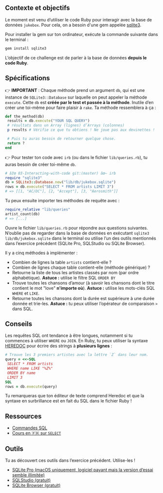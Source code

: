 ## Contexte et objectifs

Le moment est venu d’utiliser le code Ruby pour interagir avec la base
de données `jukebox`. Pour cela, on a besoin d'une gem appelée
[sqlite3](http://rubygems.org/gems/sqlite3).

Pour installer la gem sur ton ordinateur, exécute la commande suivante
dans le terminal :

```bash
gem install sqlite3
```

L’objectif de ce challenge est de parler à la base de données **depuis
le code Ruby**.

## Spécifications

👉 **IMPORTANT** : Chaque méthode prend un argument `db`, qui est une
instance de `SQLite3::Database` sur laquelle on peut appeler la méthode
`execute`. Cette `db` est **créée par le test et passée à la méthode**.
Inutile d’en créer une toi-même pour faire plaisir à `rake`. Ta méthode
ressemblera à ça :

```ruby
def the_method(db)
 results = db.execute("YOUR SQL QUERY")
 # résultats dans un Array (lignes) d’Arrays (colonnes)
 p results # Vérifie ce que tu obtiens ! Ne joue pas aux devinettes !

 # Puis tu auras besoin de retourner quelque chose.
 return ?
end
```

👉 Pour tester ton code avec `irb` (ou dans le fichier
`lib/queries.rb`), tu auras besoin de créer toi-même `db`.

```ruby
# âžœ 03-Interacting-with-code git:(master) âœ— irb
require "sqlite3"
db = SQLite3::Database.new("lib/db/jukebox.sqlite")
rows = db.execute("SELECT * FROM artists LIMIT 3")
# => [[1, "AC/DC"], [2, "Accept"], [3, "Aerosmith"]]
```

Tu peux ensuite importer tes méthodes de requête avec :

```ruby
require_relative "lib/queries"
artist_count(db)
# => [...]
```

Ouvre le fichier `lib/queries.rb` pour répondre aux questions suivantes.
N’oublie pas de regarder dans la base de données en exécutant
`sqlite3 lib/db/jukebox.sqlite` dans le terminal ou utilise l’un des
outils mentionnés dans l’exercice précédent (SQLite Pro, SQLStudio ou
SQLite Browser).

Il y a cinq méthodes à implémenter :

-   Combien de lignes la table `artists` contient-elle ?
-   Combien de lignes chaque table contient-elle (méthode générique) ?
-   Retourne la liste de tous les artistes classés par nom (par ordre
    alphabétique). **Astuce :** utilise le filtre SQL `ORDER BY`
-   Trouve toutes les chansons d’amour (à savoir les chansons dont le
    titre contient le mot "love" **n'importe où**). **Astuce :** utilise
    les mots-clés SQL `WHERE` et `LIKE`.
-   Retourne toutes les chansons dont la durée est supérieure à une
    durée donnée et trie-les. **Astuce :** tu peux utiliser l’opérateur
    de comparaison `>` dans SQL.

## Conseils

Les requêtes SQL ont tendance à être longues, notamment si tu commences
à utiliser `WHERE` ou `JOIN`. En Ruby, tu peux utiliser la syntaxe
[HEREDOC](https://www.rubyguides.com/2018/11/ruby-heredoc/) pour écrire
des strings à **plusieurs lignes** :

```ruby
# Trouve les 3 premiers artistes avec la lettre `Z` dans leur nom.
query = <<-SQL
 SELECT * FROM artists
 WHERE name LIKE "%Z%"
 ORDER BY name
 LIMIT 3
SQL
rows = db.execute(query)
```

Tu remarqueras que ton éditeur de texte comprend Heredoc et que la
syntaxe en surbrillance est en fait du SQL dans le fichier Ruby !

## Ressources

-   [Commandes SQL](http://www.sqlcommands.net/)
-   [Cours en 🇫🇷 sur
    `SELECT`](http://sqlpro.developpez.com/cours/sqlaz/select/#L3.4)

## Outils

Tu as découvert ces outils dans l’exercice précédent. Utilise-les !

-   [SQLite Pro (macOS uniquement, logiciel payant mais la version
    d’essai semble illimitée)](https://www.sqlitepro.com/)
-   [SQLStudio (gratuit)](http://sqlitestudio.pl/)
-   [SQLite Browser (gratuit)](http://sqlitebrowser.org/)

